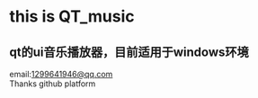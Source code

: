 # this is QT_music  
## qt的ui音乐播放器，目前适用于windows环境
email:1299641946@qq.com  
Thanks github platform  